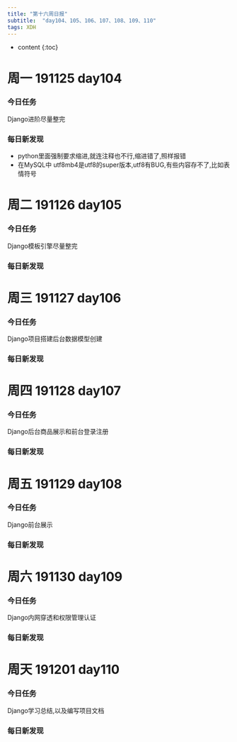 ```yaml
---  
title: "第十六周日报"   
subtitle:  "day104、105、106、107、108、109、110"   
tags: XDH    
---  
```





* content
{:toc}




# 周一 191125 day104 
### 今日任务
Django进阶尽量整完

### 每日新发现
- python里面强制要求缩进,就连注释也不行,缩进错了,照样报错
- 在MySQL中 utf8mb4是utf8的super版本,utf8有BUG,有些内容存不了,比如表情符号

# 周二 191126 day105
### 今日任务
Django模板引擎尽量整完

### 每日新发现

# 周三 191127 day106
### 今日任务
Django项目搭建后台数据模型创建


### 每日新发现

# 周四 191128 day107
### 今日任务
Django后台商品展示和前台登录注册

### 每日新发现

# 周五 191129 day108
### 今日任务
Django前台展示

### 每日新发现

# 周六 191130 day109
### 今日任务
Django内网穿透和权限管理认证


### 每日新发现

# 周天 191201 day110
### 今日任务
Django学习总结,以及编写项目文档



### 每日新发现


